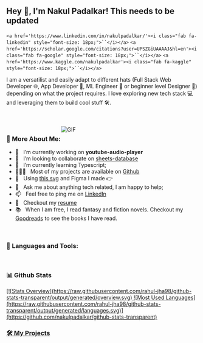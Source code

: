 ## Hey 👋, I'm Nakul Padalkar! This needs to be updated 

`<a href='https://www.linkedin.com/in/nakulpadalkar/'><i class="fab fa-linkedin" style="font-size: 18px;">``</i></a>`
`<a href='https://scholar.google.com/citations?user=UPSZGiUAAAAJ&hl=en'><i class="fab fa-google" style="font-size: 18px;">``</i></a>`
`<a href='https://www.kaggle.com/nakulpadalkar'><i class="fab fa-kaggle" style="font-size: 18px;">``</i></a>`

I am a versatilist and easily adapt to different hats (Full Stack Web Developer 🌐, App Developer 📱, ML Engineer 🤖 or beginner level Designer 🎨) depending on what the project requires. I love exploring new tech stack 💻 and leveraging them to build cool stuff 🛠️.

<br/>
<br/>

<img align="right" alt="GIF" src="https://raw.githubusercontent.com/rahul-jha98/rahul-jha98/main/techstack.gif" width="360px"/>

### 🧐 More About Me:

- 🔭 &nbsp; I’m currently working on **youtube-audio-player**
- 🤝 &nbsp; I’m looking to collaborate on [sheets-database](https://github.com/nakulpadalkar/sheets-database)
- 🌱 &nbsp; I’m currently learning Typescript;
- 👨🏻‍💻 &nbsp; Most of my projects are available on [Github](https://github.com/nakulpadalkar?tab=repositories)
- 🎨 &nbsp; Using [this svg](https://storyset.com/illustration/javascript-frameworks/amico) and Figma I made 👉
- 💬 &nbsp; Ask me about anything tech related, I am happy to help;
- 📫 &nbsp; Feel free to ping me on [LinkedIn](https://www.linkedin.com/in/nakulpadalkar/)
- 📝 &nbsp; Checkout my [resume](https://drive.google.com/file/d/1ZpR5pVBTnl_Qybq7GE3MGy1SB1JehVSE/view?usp=sharing)
- 📚 &nbsp; When I am free, I read fantasy and fiction novels. Checkout my [Goodreads](https://www.goodreads.com/nakulpadalkar) to see the books I have read.

<br>

### 🔨 Languages and Tools:

<a href="https://pytorch.org/" target="_blank"><i class="fab fa-python" style="font-size: 42px;"></i></a>
<a href="https://www.tensorflow.org" target="_blank"><i class="fab fa-python" style="font-size: 42px;"></i></a>
<a href="https://www.python.org" target="_blank"><i class="fab fa-python" style="font-size: 42px;"></i></a>
<a href="https://developer.android.com" target="_blank"><i class="fab fa-android" style="font-size: 42px;"></i></a>
<a href="https://kotlinlang.org" target="_blank"><i class="fab fa-java" style="font-size: 42px;"></i></a>
<a href="https://www.java.com" target="_blank"><i class="fab fa-java" style="font-size: 42px;"></i></a>
<a href="https://firebase.google.com/" target="_blank"><i class="fas fa-database" style="font-size: 42px;"></i></a>
<a href="https://developer.mozilla.org/en-US/docs/Web/JavaScript" target="_blank"><i class="fab fa-js-square" style="font-size: 42px;"></i></a>
<a href="https://www.typescriptlang.org/" target="_blank"><i class="fab fa-js" style="font-size: 42px;"></i></a>
<a href="https://reactjs.org/" target="_blank"><i class="fab fa-react" style="font-size: 42px;"></i></a>
<a href="https://nodejs.org" target="_blank"><i class="fab fa-node" style="font-size: 42px;"></i></a>
<a href="https://git-scm.com/" target="_blank"><i class="fab fa-git" style="font-size: 42px;"></i></a>
<a href="https://www.figma.com/" target="_blank"><i class="fab fa-figma" style="font-size: 42px;"></i></a>

<br>

### 📊 Github Stats

<a href='https://github.com/nakulpadalkar/github-stats-transparent'>
[![Stats Overview](https://raw.githubusercontent.com/rahul-jha98/github-stats-transparent/output/generated/overview.svg)
![Most Used Languages](https://raw.githubusercontent.com/rahul-jha98/github-stats-transparent/output/generated/languages.svg)](https://github.com/nakulpadalkar/github-stats-transparent)

### [🛠️ My Projects](https://github.com/nakulpadalkar/github-stats-transparent)
